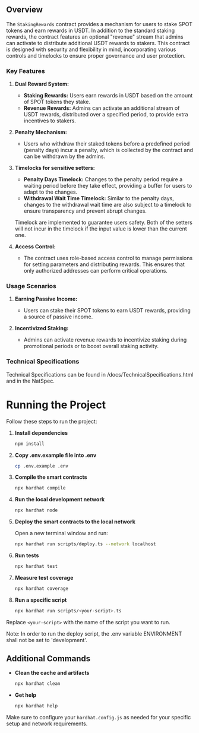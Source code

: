 ## Overview

The `StakingRewards` contract provides a mechanism for users to stake SPOT tokens and earn rewards in USDT. In addition to the standard staking rewards, the contract features an optional "revenue" stream that admins can activate to distribute additional USDT rewards to stakers. This contract is designed with security and flexibility in mind, incorporating various controls and timelocks to ensure proper governance and user protection.

### Key Features

1. **Dual Reward System:**

   - **Staking Rewards:** Users earn rewards in USDT based on the amount of SPOT tokens they stake.
   - **Revenue Rewards:** Admins can activate an additional stream of USDT rewards, distributed over a specified period, to provide extra incentives to stakers.
2. **Penalty Mechanism:**

   - Users who withdraw their staked tokens before a predefined period (penalty days) incur a penalty, which is collected by the contract and can be withdrawn by the admins.
3. **Timelocks for sensitive setters:**

   - **Penalty Days Timelock:** Changes to the penalty period require a waiting period before they take effect, providing a buffer for users to adapt to the changes.
   - **Withdrawal Wait Time Timelock:** Similar to the penalty days, changes to the withdrawal wait time are also subject to a timelock to ensure transparency and prevent abrupt changes.

   Timelock are implemented to guarantee users safety. Both of the setters will not incur in the timelock if the input value is lower than the current one.
4. **Access Control:**

   - The contract uses role-based access control to manage permissions for setting parameters and distributing rewards. This ensures that only authorized addresses can perform critical operations.

### Usage Scenarios

1. **Earning Passive Income:**

   - Users can stake their SPOT tokens to earn USDT rewards, providing a source of passive income.
2. **Incentivized Staking:**

   - Admins can activate revenue rewards to incentivize staking during promotional periods or to boost overall staking activity.

### Technical Specifications

Technical Specifications can be found in /docs/TechnicalSpecifications.html and in the NatSpec.

# Running the Project

Follow these steps to run the project:

1. **Install dependencies**

   ```sh
   npm install
   ```
2. **Copy .env.example file into .env**

   ```sh
   cp .env.example .env
   ```
3. **Compile the smart contracts**

   ```sh
   npx hardhat compile
   ```
4. **Run the local development network**

   ```sh
   npx hardhat node
   ```
5. **Deploy the smart contracts to the local network**

   Open a new terminal window and run:

   ```sh
   npx hardhat run scripts/deploy.ts --network localhost
   ```
6. **Run tests**

   ```sh
   npx hardhat test
   ```
7. **Measure test coverage**

   ```sh
   npx hardhat coverage
   ```
8. **Run a specific script**

   ```sh
   npx hardhat run scripts/<your-script>.ts
   ```

Replace `<your-script>` with the name of the script you want to run.

Note: In order to run the deploy script, the .env variable ENVIRONMENT shall not be set to 'development'.

## Additional Commands

- **Clean the cache and artifacts**

  ```sh
  npx hardhat clean
  ```
- **Get help**

  ```sh
  npx hardhat help
  ```

Make sure to configure your `hardhat.config.js` as needed for your specific setup and network requirements.
